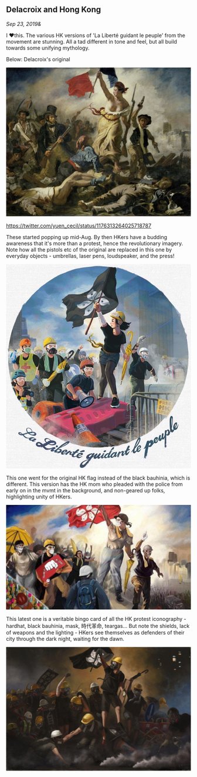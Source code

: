 ## Delacroix and Hong Kong
*Sep 23, 2019&*

I ❤️this. The various HK versions of 'La Liberté guidant le peuple' from the movement are stunning. All a tad different in tone and feel, but all build towards some unifying mythology.

Below: Delacroix's original

![t4-p1](images/thread4/t4-p1.jpg)

https://twitter.com/yuen_cecil/status/1176313264025718787

These started popping up mid-Aug. By then HKers have a budding awareness that it's more than a protest, hence the revolutionary imagery. Note how all the pistols etc of the original are replaced in this one by everyday objects - umbrellas, laser pens, loudspeaker, and the press!

![t4-p2](images/thread4/t4-p2.jpg)

This one went for the original HK flag instead of the black bauhinia, which is different. This version has the HK mom who pleaded with the police from early on in the mvmt in the background, and non-geared up folks, highlighting unity of HKers.

![t4-p3](images/thread4/t4-p3.jpg)

This latest one is a veritable bingo card of all the HK protest iconography - hardhat, black bauhinia, mask, 時代革命, teargas... But note the shields, lack of weapons and the lighting - HKers see themselves as defenders of their city through the dark night, waiting for the dawn.

![t4-p4](images/thread4/t4-p4.jpg)